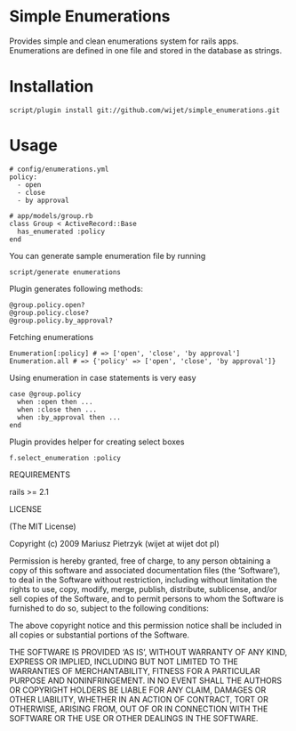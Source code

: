Simple Enumerations
==================

Provides simple and clean enumerations system for rails apps.
Enumerations are defined in one file and stored in the database as strings.

Installation
============

    script/plugin install git://github.com/wijet/simple_enumerations.git

Usage
=====

    # config/enumerations.yml
    policy:
      - open
      - close
      - by approval

    # app/models/group.rb
    class Group < ActiveRecord::Base
      has_enumerated :policy
    end

You can generate sample enumeration file by running 

    script/generate enumerations

Plugin generates following methods:

    @group.policy.open?
    @group.policy.close?
    @group.policy.by_approval?
    
Fetching enumerations 

    Enumeration[:policy] # => ['open', 'close', 'by approval']
    Enumeration.all # => {'policy' => ['open', 'close', 'by approval']}
    
Using enumeration in case statements is very easy

    case @group.policy
      when :open then ...
      when :close then ...
      when :by_approval then ...
    end

Plugin provides helper for creating select boxes

    f.select_enumeration :policy

REQUIREMENTS

rails >= 2.1

LICENSE

(The MIT License)

Copyright (c) 2009 Mariusz Pietrzyk (wijet at wijet dot pl)

Permission is hereby granted, free of charge, to any person obtaining a copy of this software and associated documentation files (the ‘Software’), to deal in the Software without restriction, including without limitation the rights to use, copy, modify, merge, publish, distribute, sublicense, and/or sell copies of the Software, and to permit persons to whom the Software is furnished to do so, subject to the following conditions:

The above copyright notice and this permission notice shall be included in all copies or substantial portions of the Software.

THE SOFTWARE IS PROVIDED ‘AS IS’, WITHOUT WARRANTY OF ANY KIND, EXPRESS OR IMPLIED, INCLUDING BUT NOT LIMITED TO THE WARRANTIES OF MERCHANTABILITY, FITNESS FOR A PARTICULAR PURPOSE AND NONINFRINGEMENT. IN NO EVENT SHALL THE AUTHORS OR COPYRIGHT HOLDERS BE LIABLE FOR ANY CLAIM, DAMAGES OR OTHER LIABILITY, WHETHER IN AN ACTION OF CONTRACT, TORT OR OTHERWISE, ARISING FROM, OUT OF OR IN CONNECTION WITH THE SOFTWARE OR THE USE OR OTHER DEALINGS IN THE SOFTWARE.
